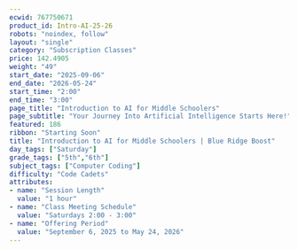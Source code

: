 ```yaml
---
ecwid: 767750671
product_id: Intro-AI-25-26
robots: "noindex, follow"
layout: "single"
category: "Subscription Classes"
price: 142.4905
weight: "49"
start_date: "2025-09-06"
end_date: "2026-05-24"
start_time: "2:00"
end_time: "3:00"
page_title: "Introduction to AI for Middle Schoolers"
page_subtitle: "Your Journey Into Artificial Intelligence Starts Here!"
featured: 186
ribbon: "Starting Soon"
title: "Introduction to AI for Middle Schoolers | Blue Ridge Boost"
day_tags: ["Saturday"]
grade_tags: ["5th","6th"]
subject_tags: ["Computer Coding"]
difficulty: "Code Cadets"
attributes:
- name: "Session Length"
  value: "1 hour"
- name: "Class Meeting Schedule"
  value: "Saturdays 2:00 - 3:00"
- name: "Offering Period"
  value: "September 6, 2025 to May 24, 2026"
---
```

